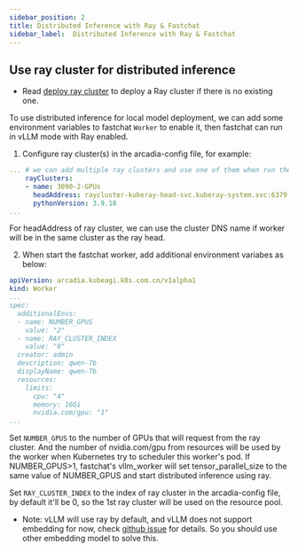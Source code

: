```yaml
---
sidebar_position: 2
title: Distributed Inference with Ray & Fastchat
sidebar_label:  Distributed Inference with Ray & Fastchat
---
```


## Use ray cluster for distributed inference

* Read [deploy ray cluster](./deploy-ray.md) to deploy a Ray cluster if there is no existing one.

To use distributed inference for local model deployment, we can add some environment variables to fastchat ```Worker``` to enable it, then fastchat can run in vLLM mode with Ray enabled.

1. Configure ray cluster(s) in the arcadia-config file, for example:
```yaml
... # we can add multiple ray clusters and use one of them when run the worker
    rayClusters:
    - name: 3090-2-GPUs
      headAddress: raycluster-kuberay-head-svc.kuberay-system.svc:6379
      pythonVersion: 3.9.18
...
```
For headAddress of ray cluster, we can use the cluster DNS name if worker will be in the same cluster as the ray head.

2. When start the fastchat worker, add additional environment variabes as below:
```yaml
apiVersion: arcadia.kubeagi.k8s.com.cn/v1alpha1
kind: Worker
...
spec:
  additionalEnvs:
  - name: NUMBER_GPUS
    value: "2"
  - name: RAY_CLUSTER_INDEX
    value: "0"
  creator: admin
  description: qwen-7b
  displayName: qwen-7b
  resources:
    limits:
      cpu: "4"
      memory: 16Gi
      nvidia.com/gpu: "1"
...
```
Set ```NUMBER_GPUS``` to the number of GPUs that will request from the ray cluster. And the number of nvidia.com/gpu from resources will be used by the worker when Kubernetes try to scheduler this worker's pod. If NUMBER_GPUS>1, fastchat's vllm_worker will set tensor_parallel_size to the same value of NUMBER_GPUS and start distributed inference using ray.

Set ```RAY_CLUSTER_INDEX``` to the index of ray cluster in the arcadia-config file, by default it'll be 0, so the 1st ray cluster will be used on the resource pool.

* Note: vLLM will use ray by default, and vLLM does not support embedding for now, check [github issue](https://github.com/vllm-project/vllm/issues/183) for details. So you should use other embedding model to solve this.
